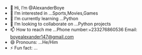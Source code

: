 - 👋 Hi, I’m @AlexanderBoye
- 👀 I’m interested in ...Sports,Movies,Games
- 🌱 I’m currently learning ...Python
- 💞️ I’m looking to collaborate on ...Python projects
- 📫 How to reach me ...Phone number:+233276860536 Email: boyealexander147@gmail.com
- 😄 Pronouns: ...He/Him
- ⚡ Fun fact: ...

<!---
AlexanderBoye/AlexanderBoye is a ✨ special ✨ repository because its `README.md` (this file) appears on your GitHub profile.
You can click the Preview link to take a look at your changes.
--->
